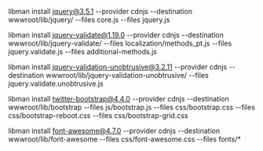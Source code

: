 libman install jquery@3.5.1 --provider cdnjs --destination wwwroot/lib/jquery/ --files core.js --files jquery.js

libman install jquery-validate@1.19.0 --provider cdnjs --destination wwwroot/lib/jquery-validate/ --files localization/methods_pt.js --files jquery.validate.js --files additional-methods.js

libman install jquery-validation-unobtrusive@3.2.11 --provider cdnjs --destination wwwroot/lib/jquery-validation-unobtrusive/ --files jquery.validate.unobtrusive.js 

libman install twitter-bootstrap@4.4.0 --provider cdnjs --destination wwwroot/lib/bootstrap --files js/bootstrap.js --files css/bootstrap.css --files css/bootstrap-reboot.css --files css/bootstrap-grid.css

libman install font-awesome@4.7.0 --provider cdnjs --destination wwwroot/lib/font-awesome --files css/font-awesome.css --files fonts/*